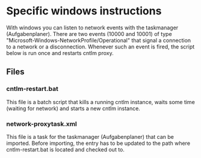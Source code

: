 # Specific windows instructions

With windows you can listen to network events with the taskmanager (Aufgabenplaner). There are two events (10000 and 10001) of type "Microsoft-Windows-NetworkProfile/Operational" that signal a connection to a network or a disconnection. Whenever such an event is fired, the script below is run once and restarts cntlm proxy.

## Files

### cntlm-restart.bat

This file is a batch script that kills a running cntlm instance, waits some time (waiting for network) and starts a new cntlm instance.

### network-proxytask.xml

This file is a task for the taskmanager (Aufgabenplaner) that can be imported. Before importing, the entry <command> has to be updated to the path where cntlm-restart.bat is located and checked out to.


